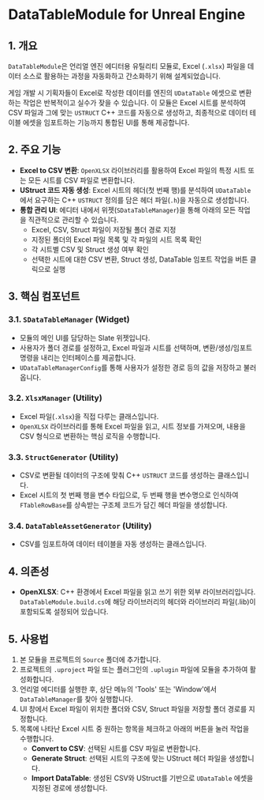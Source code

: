 # DataTableModule for Unreal Engine

## 1. 개요

`DataTableModule`은 언리얼 엔진 에디터용 유틸리티 모듈로, Excel (`.xlsx`) 파일을 데이터 소스로 활용하는 과정을 자동화하고 간소화하기 위해 설계되었습니다.

게임 개발 시 기획자들이 Excel로 작성한 데이터를 엔진의 `UDataTable` 에셋으로 변환하는 작업은 반복적이고 실수가 잦을 수 있습니다. 이 모듈은 Excel 시트를 분석하여 CSV 파일과 그에 맞는 `USTRUCT` C++ 코드를 자동으로 생성하고, 최종적으로 데이터 테이블 에셋을 임포트하는 기능까지 통합된 UI를 통해 제공합니다.

## 2. 주요 기능

*   **Excel to CSV 변환**: `OpenXLSX` 라이브러리를 활용하여 Excel 파일의 특정 시트 또는 모든 시트를 CSV 파일로 변환합니다.
*   **UStruct 코드 자동 생성**: Excel 시트의 헤더(첫 번째 행)를 분석하여 `UDataTable`에서 요구하는 C++ `USTRUCT` 정의를 담은 헤더 파일(`.h`)을 자동으로 생성합니다.
*   **통합 관리 UI**: 에디터 내에서 위젯(`SDataTableManager`)을 통해 아래의 모든 작업을 직관적으로 관리할 수 있습니다.
    *   Excel, CSV, Struct 파일이 저장될 폴더 경로 지정
    *   지정된 폴더의 Excel 파일 목록 및 각 파일의 시트 목록 확인
    *   각 시트별 CSV 및 Struct 생성 여부 확인
    *   선택한 시트에 대한 CSV 변환, Struct 생성, DataTable 임포트 작업을 버튼 클릭으로 실행

## 3. 핵심 컴포넌트

### 3.1. `SDataTableManager` (Widget)

*   모듈의 메인 UI를 담당하는 Slate 위젯입니다.
*   사용자가 폴더 경로를 설정하고, Excel 파일과 시트를 선택하며, 변환/생성/임포트 명령을 내리는 인터페이스를 제공합니다.
*   `UDataTableManagerConfig`를 통해 사용자가 설정한 경로 등의 값을 저장하고 불러옵니다.

### 3.2. `XlsxManager` (Utility)

*   Excel 파일(`.xlsx`)을 직접 다루는 클래스입니다.
*   `OpenXLSX` 라이브러리를 통해 Excel 파일을 읽고, 시트 정보를 가져오며, 내용을 CSV 형식으로 변환하는 핵심 로직을 수행합니다.

### 3.3. `StructGenerator` (Utility)

*   CSV로 변환될 데이터의 구조에 맞춰 C++ `USTRUCT` 코드를 생성하는 클래스입니다.
*   Excel 시트의 첫 번째 행을 변수 타입으로, 두 번째 행을 변수명으로 인식하여 `FTableRowBase`를 상속받는 구조체 코드가 담긴 헤더 파일을 생성합니다.

### 3.4. `DataTableAssetGenerator` (Utility)

*   CSV를 임포트하여 데이터 테이블을 자동 생성하는 클래스입니다.

## 4. 의존성

*   **OpenXLSX**: C++ 환경에서 Excel 파일을 읽고 쓰기 위한 외부 라이브러리입니다. `DataTableModule.build.cs`에 해당 라이브러리의 헤더와 라이브러리 파일(.lib)이 포함되도록 설정되어 있습니다.

## 5. 사용법

1.  본 모듈을 프로젝트의 `Source` 폴더에 추가합니다.
2.  프로젝트의 `.uproject` 파일 또는 플러그인의 `.uplugin` 파일에 모듈을 추가하여 활성화합니다.
3.  언리얼 에디터를 실행한 후, 상단 메뉴의 'Tools' 또는 'Window'에서 `DataTableManager`를 찾아 실행합니다.
4.  UI 창에서 Excel 파일이 위치한 폴더와 CSV, Struct 파일을 저장할 폴더 경로를 지정합니다.
5.  목록에 나타난 Excel 시트 중 원하는 항목을 체크하고 아래의 버튼을 눌러 작업을 수행합니다.
    *   **Convert to CSV**: 선택된 시트를 CSV 파일로 변환합니다.
    *   **Generate Struct**: 선택된 시트의 구조에 맞는 UStruct 헤더 파일을 생성합니다.
    *   **Import DataTable**: 생성된 CSV와 UStruct를 기반으로 `UDataTable` 에셋을 지정된 경로에 생성합니다.

